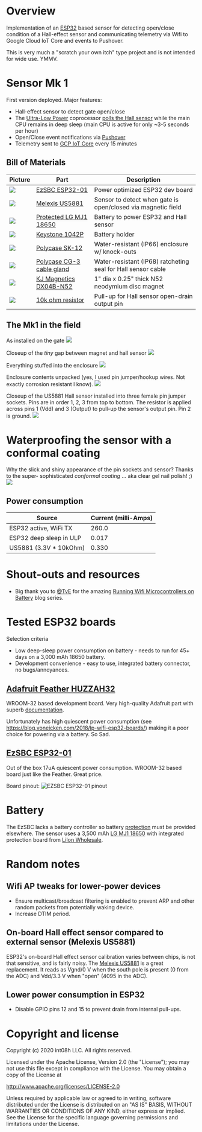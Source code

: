 # Overview

Implementation of an [ESP32](https://en.wikipedia.org/wiki/ESP32) based sensor for detecting open/close condition of a Hall-effect sensor 
and communicating telemetry via Wifi to Google Cloud IoT Core and events to Pushover.

This is very much a "scratch your own itch" type project and is not intended for wide use. YMMV.

# Sensor Mk 1 

First version deployed. Major features:

* Hall-effect sensor to detect gate open/close
* The [Ultra-Low Power](https://docs.espressif.com/projects/esp-idf/en/latest/esp32/api-guides/ulp.html) 
  coprocessor [polls the Hall sensor](src/ulp_prog.h) while the main CPU remains in 
  deep sleep (main CPU is active for only ~3-5 seconds per hour)
* Open/Close event notifications via [Pushover](https://pushover.net/)
* Telemetry sent to [GCP IoT Core](https://cloud.google.com/iot-core) every 15 minutes

## Bill of Materials 

| Picture | Part | Description | 
| ------- | ---- | ----------- |
| ![](doc/pics/small_ezsbc_board.jpg) | [EzSBC ESP32-01](https://www.ezsbc.com/index.php/products/wifi01-33.html) | Power optimized ESP32 dev board |
| ![](doc/pics/small_melexis-us5881.jpg) | [Melexis US5881](https://www.melexis.com/en/product/US5881/Unipolar-Hall-Effect-Switch-Low-Sensitivity) | Sensor to detect when gate is open/closed via magnetic field |
| ![](doc/pics/small_mj1pcb_large.jpg) | [Protected LG MJ1 18650](https://liionwholesale.com/collections/batteries/products/protected-lg-mj1-18650-battery-genuine-tested-10a-3500mah-button-top-wholesale-discount?variant=12530399684) | Battery to power ESP32 and Hall sensor |
| ![](doc/pics/small_keystone_1042p.jpg) | [Keystone 1042P](https://www.keyelco.com/product.cfm/product_id/918) | Battery holder |
| ![](doc/pics/small_polycase_sk-12.jpg) | [Polycase SK-12](https://www.polycase.com/sk-12) | Water-resistant (IP66) enclosure w/ knock-outs |
| ![](doc/pics/small_cable_gland_cg-30.jpg) | [Polycase CG-3 cable gland](https://www.polycase.com/cg3) | Water-resistant (IP68) ratcheting seal for Hall sensor cable |
| ![](doc/pics/small_dx04b-n52.jpg) | [KJ Magnetics DX04B-N52](https://www.kjmagnetics.com/proddetail.asp?prod=DX04B-N52) | 1" dia x 0.25" thick N52 neodymium disc magnet |
| ![](doc/pics/small_10k_resistor.jpg) | [10k ohm resistor](https://www.adafruit.com/product/2784) | Pull-up for Hall sensor open-drain output pin |

## The Mk1 in the field

As installed on the gate 
![](doc/pics/installed.jpg)

Closeup of the _tiny_ gap between magnet and hall sensor
![](doc/pics/sensor_closeup.jpg)

Everything stuffed into the enclosure
![](doc/pics/components_packed.jpg)

Enclosure contents unpacked (yes, I used pin jumper/hookup wires. Not exactly corrosion 
resistant I know).
![](doc/pics/components_detail.jpg)

Closeup of the US5881 Hall sensor installed into three female pin jumper sockets. Pins are
in order 1, 2, 3 from top to bottom. The resistor is applied across pins 1 (Vdd) and 
3 (Output) to pull-up the sensor's output pin. Pin 2 is ground. 
![](doc/pics/sensor_bare.jpg)

# Waterproofing the sensor with a conformal coating 

Why the slick and shiny appearance of the pin sockets and sensor? Thanks to the super-
sophisticated _conformal coating_ ... aka clear gel nail polish! ;) 
![](doc/pics/conformal_coating.jpg)


## Power consumption

| Source | Current (milli-Amps) |
| ------ | --------- |
| ESP32 active, WiFi TX   | 260.0   |
| ESP32 deep sleep in ULP |   0.017 |
| US5881 (3.3V * 10kOhm)  |   0.330 |

# Shout-outs and resources

* Big thank you to [@TvE](https://github.com/tve) for the amazing 
[Running Wifi Microcontrollers on Battery](https://blog.voneicken.com/projects/low-power-wifi-intro/)
blog series. 

# Tested ESP32 boards

Selection criteria

* Low deep-sleep power consumption on battery - needs to run for 45+ days on a 3,000 mAh 18650 battery.
* Development convenience - easy to use, integrated battery connector, no bugs/annoyances. 

## [Adafruit Feather HUZZAH32](https://www.adafruit.com/product/3405)

WROOM-32 based development board. Very high-quality Adafruit part with superb 
[documentation](https://learn.adafruit.com/adafruit-huzzah32-esp32-feather).

Unfortunately has high quiescent power consumption (see https://blog.voneicken.com/2018/lp-wifi-esp32-boards/) 
making it a poor choice for powering via a battery. So Sad.

## [EzSBC ESP32-01](https://www.ezsbc.com/index.php/products/wifi01-33.html)

Out of the box 17uA quiescent power consumption. WROOM-32 based board just like the Feather. Great price.

Board pinout: 
![EZSBC ESP32-01 pinout](doc/pics/ezsbc_esp32_pinout.jpg)

# Battery 

The EzSBC lacks a battery controller so battery [protection](https://learn.adafruit.com/li-ion-and-lipoly-batteries/protection-circuitry) 
must be provided elsewhere. The sensor uses a 3,500 mAh [LG MJ1 18650](https://cdn.shopify.com/s/files/1/0697/3395/files/Specification_INR18650MJ1_22.08.2014.pdf) 
with integrated protection board from [LiIon Wholesale](https://liionwholesale.com/collections/batteries/products/protected-lg-mj1-18650-battery-genuine-tested-10a-3500mah-button-top-wholesale-discount?variant=12530399684). 

# Random notes

## Wifi AP tweaks for lower-power devices

* Ensure multicast/broadcast filtering is enabled to prevent ARP and other random packets from
  potentially waking device. 
* Increase DTIM period.
 
## On-board Hall effect sensor compared to external sensor (Melexis US5881)

ESP32's on-board Hall effect sensor calibration varies between chips, is not that sensitive, 
and is fairly noisy. The [Melexis US5881](https://www.melexis.com/en/product/US5881/Unipolar-Hall-Effect-Switch-Low-Sensitivity) 
is a great replacement. It reads as Vgnd/0 V when the south pole is present (0 from the ADC) and 
Vdd/3.3 V when "open" (4095 in the ADC). 

## Lower power consumption in ESP32

* Disable GPIO pins 12 and 15 to prevent drain from internal pull-ups.

# Copyright and license

Copyright (c) 2020 int08h LLC. All rights reserved.

Licensed under the Apache License, Version 2.0 (the "License");
you may not use this file except in compliance with the License.
You may obtain a copy of the License at

  http://www.apache.org/licenses/LICENSE-2.0

Unless required by applicable law or agreed to in writing, software
distributed under the License is distributed on an "AS IS" BASIS,
WITHOUT WARRANTIES OR CONDITIONS OF ANY KIND, either express or implied.
See the License for the specific language governing permissions and
limitations under the License.